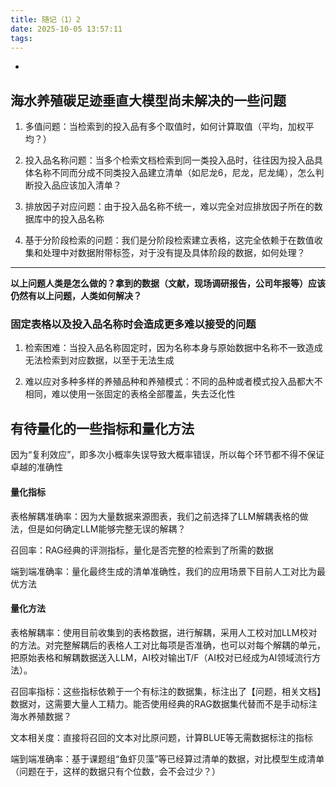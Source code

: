 ```yaml
---
title: 随记（1）2
date: 2025-10-05 13:57:11
tags:
---
```


*

## 海水养殖碳足迹垂直大模型尚未解决的一些问题

1. 多值问题：当检索到的投入品有多个取值时，如何计算取值（平均，加权平均？）

2. 投入品名称问题：当多个检索文档检索到同一类投入品时，往往因为投入品具体名称不同而分成不同类投入品建立清单（如尼龙6，尼龙，尼龙绳），怎么判断投入品应该加入清单？

3. 排放因子对应问题：由于投入品名称不统一，难以完全对应排放因子所在的数据库中的投入品名称

4. 基于分阶段检索的问题：我们是分阶段检索建立表格，这完全依赖于在数值收集和处理中对数据附带标签，对于没有提及具体阶段的数据，如何处理？

---

**以上问题人类是怎么做的？拿到的数据（文献，现场调研报告，公司年报等）应该仍然有以上问题，人类如何解决？**

### 固定表格以及投入品名称时会造成更多难以接受的问题

1. 检索困难：当投入品名称固定时，因为名称本身与原始数据中名称不一致造成无法检索到对应数据，以至于无法生成

2. 难以应对多种多样的养殖品种和养殖模式：不同的品种或者模式投入品都大不相同，难以使用一张固定的表格全部覆盖，失去泛化性

## 有待量化的一些指标和量化方法

因为“复利效应”，即多次小概率失误导致大概率错误，所以每个环节都不得不保证卓越的准确性

#### **量化指标**

表格解耦准确率：因为大量数据来源图表，我们之前选择了LLM解耦表格的做法，但是如何确定LLM能够完整无误的解耦？

召回率：RAG经典的评测指标，量化是否完整的检索到了所需的数据

端到端准确率：量化最终生成的清单准确性，我们的应用场景下目前人工对比为最优方法

#### 量化方法

表格解耦率：使用目前收集到的表格数据，进行解耦，采用人工校对加LLM校对的方法。对完整解耦后的表格人工对比每项是否准确，也可以对每个解耦的单元，把原始表格和解耦数据送入LLM，AI校对输出T/F（AI校对已经成为AI领域流行方法）。

召回率指标：这些指标依赖于一个有标注的数据集，标注出了【问题，相关文档】数据对，这需要大量人工精力。能否使用经典的RAG数据集代替而不是手动标注海水养殖数据？

文本相关度：直接将召回的文本对比原问题，计算BLUE等无需数据标注的指标

端到端准确率：基于课题组“鱼虾贝藻”等已经算过清单的数据，对比模型生成清单（问题在于，这样的数据只有个位数，会不会过少？）
